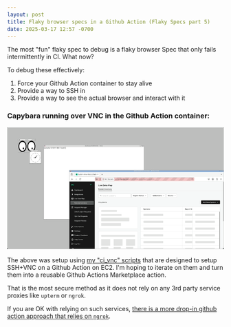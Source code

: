 ```yaml
---
layout: post
title: Flaky browser specs in a Github Action (Flaky Specs part 5)
date: 2025-03-17 12:57 -0700
---
```


The most "fun" flaky spec to debug is a flaky browser Spec that only fails intermittently in CI. What now?

To debug these effectively:

1. Force your Github Action container to stay alive
2. Provide a way to SSH in 
3. Provide a way to see the actual browser and interact with it

### Capybara running over VNC in the Github Action container:

![vnc](assets/images/vnc.gif)

The above was setup using [my "ci_vnc" scripts](https://github.com/galori/ci_vnc/tree/main/scripts) that are designed to setup SSH+VNC on a Github Action on EC2.  I'm hoping to iterate on them and turn them into a reusable Github Actions Marketplace action.

That is the most secure method as it does not rely on any 3rd party service proxies like `upterm` or `ngrok`. 

If you are OK with relying on such services, [there is a more drop-in github action approach that relies on `ngrok`](https://github.com/airsquared/reverse-linux-vnc-github-actions).









